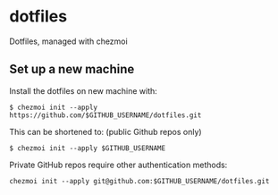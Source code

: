 # dotfiles
Dotfiles, managed with chezmoi


## Set up a new machine

Install the dotfiles on new machine with:

```$ chezmoi init --apply https://github.com/$GITHUB_USERNAME/dotfiles.git```

This can be shortened to: (public Github repos only)

```$ chezmoi init --apply $GITHUB_USERNAME```

Private GitHub repos require other authentication methods:

```chezmoi init --apply git@github.com:$GITHUB_USERNAME/dotfiles.git```
